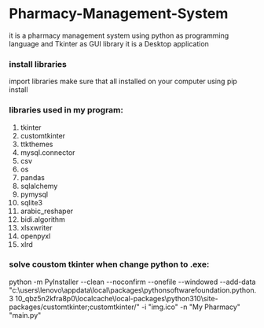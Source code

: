 # Pharmacy-Management-System
it is a pharmacy management system using python as programming language and Tkinter as GUI library 
it is a Desktop application

### install libraries
import libraries make sure that all installed on your computer using pip install

### libraries used in my program:
1. tkinter
2. customtkinter
3. ttkthemes
4. mysql.connector
5. csv
6. os
7. pandas
8. sqlalchemy
9. pymysql
10. sqlite3
11. arabic_reshaper
12. bidi.algorithm 
13. xlsxwriter
14. openpyxl
15. xlrd

### solve coustom tkinter when change python to .exe:
python -m PyInstaller --clean --noconfirm --onefile  --windowed --add-data "c:\users\lenovo\appdata\local\packages\pythonsoftwarefoundation.python.3 10_qbz5n2kfra8p0\localcache\local-packages\python310\site-packages/customtkinter;customtkinter/" -i "img.ico" -n "My Pharmacy" "main.py" 



